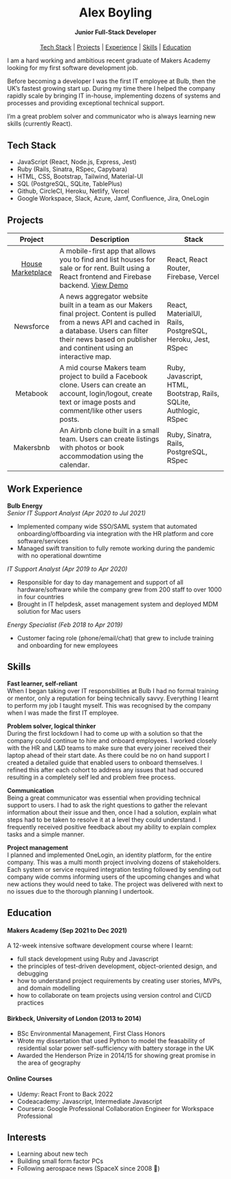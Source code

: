 <div align="center">
<h1>Alex Boyling</h1>  
<h4>Junior Full-Stack Developer</h4>

[Tech Stack](#tech-stack) | [Projects](#projects) | [Experience](#work-experience) | [Skills](#skills) | [Education](#education)

</div>

I am a hard working and ambitious recent graduate of Makers Academy looking for my first software development job. 

Before becoming a developer I was the first IT employee at Bulb, then the UK’s fastest growing start up. During my time there I helped the company rapidly scale by bringing IT in-house, implementing dozens of systems and processes and providing exceptional technical support. 

I’m a great problem solver and communicator who is always learning new skills (currently React).

## Tech Stack
- JavaScript (React, Node.js, Express, Jest)
- Ruby (Rails, Sinatra, RSpec, Capybara)
- HTML, CSS, Bootstrap, Tailwind, Material-UI
- SQL (PostgreSQL, SQLite, TablePlus)
- Github, CircleCI, Heroku, Netlify, Vercel
- Google Workspace, Slack, Azure, Jamf, Confluence, Jira, OneLogin

## Projects

| Project | Description | Stack |
| :-: | --- | --- |
| [House Marketplace](https://github.com/alexboyling/house-marketplace) | A mobile-first app that allows you to find and list houses for sale or for rent. Built using a React frontend and Firebase backend. [View Demo](https://house-marketplace-six.vercel.app) | React, React Router, Firebase, Vercel
| Newsforce | A news aggregator website built in a team as our Makers final project. Content is pulled from a news API and cached in a database. Users can filter their news based on publisher and continent using an interactive map. | React, MaterialUI, Rails, PostgreSQL, Heroku, Jest, RSpec
| Metabook | A mid course Makers team project to build a Facebook clone. Users can create an account, login/logout, create text or image posts and comment/like other users posts. | Ruby, Javascript, HTML, Bootstrap, Rails, SQLite, Authlogic, RSpec
| Makersbnb | An Airbnb clone built in a small team. Users can create listings with photos or book accommodation using the calendar. | Ruby, Sinatra, Rails, PostgreSQL, RSpec

## Work Experience

**Bulb Energy**   
_Senior IT Support Analyst (Apr 2020 to Jul 2021)_
- Implemented company wide SSO/SAML system that automated onboarding/offboarding via integration with the HR platform and core software/services
- Managed swift transition to fully remote working during the pandemic with no operational downtime

_IT Support Analyst (Apr 2019 to Apr 2020)_
- Responsible for day to day management and support of all hardware/software while the company grew from 200 staff to over 1000 in four countries
- Brought in IT helpdesk, asset management system and deployed MDM solution for Mac users

_Energy Specialist (Feb 2018 to Apr 2019)_
- Customer facing role (phone/email/chat) that grew to include training and onboarding for new employees

## Skills

**Fast learner, self-reliant**  
When I began taking over IT responsbilities at Bulb I had no formal training or mentor, only a reputation for being technically savvy. Everything I learnt to perform my job I taught myself. This was recognised by the company when I was made the first IT employee.

**Problem solver, logical thinker**  
During the first lockdown I had to come up with a solution so that the company could continue to hire and onboard employees. I worked closely with the HR and L&D teams to make sure that every joiner received their laptop ahead of their start date. As there could be no on hand support I created a detailed guide that enabled users to onboard themselves. I refined this after each cohort to address any issues that had occured resulting in a completely self led and problem free process.

**Communication**  
Being a great communicator was essential when providing technical support to users. I had to ask the right questions to gather the relevant information about their issue and then, once I had a solution, explain what steps had to be taken to resolve it at a level they could understand. I frequently received positive feedback about my ability to explain complex tasks and a simple manner.

**Project management**  
I planned and implemented OneLogin, an identity platform, for the entire company. This was a multi month project involving dozens of stakeholders. Each system or service required integration testing followed by sending out company wide comms informing users of the upcoming changes and what new actions they would need to take. The project was delivered with next to no issues due to the thorough planning I undertook.

## Education

#### Makers Academy (Sep 2021 to Dec 2021)
A 12-week intensive software development course where I learnt:
- full stack development using Ruby and Javascript
- the principles of test-driven development, object-oriented design, and debugging
- how to understand project requirements by creating user stories, MVPs, and domain modelling
- how to collaborate on team projects using version control and CI/CD practices

#### Birkbeck, University of London (2013 to 2014)

- BSc Environmental Management, First Class Honors
- Wrote my dissertation that used Python to model the feasability of residential solar power self-sufficiency with battery storage in the UK
- Awarded the Henderson Prize in 2014/15 for showing great promise in the area of geography

#### Online Courses

- Udemy: React Front to Back 2022
- Codeacademy: Javascript, Intermediate Javascript
- Coursera: Google Professional Collaboration Engineer for Workspace Professional

## Interests

- Learning about new tech
- Building small form factor PCs
- Following aerospace news (SpaceX since 2008 🚀)
